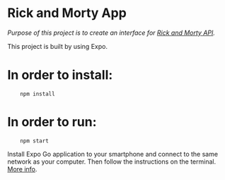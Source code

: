 # Rick and Morty App
_Purpose of this project is to create an interface for [Rick and Morty API](https://rickandmortyapi.com/documentation/#introduction)._

This project is built by using Expo.

# In order to install:
```
    npm install
```

# In order to run:
```
    npm start
```

Install Expo Go application to your smartphone and connect to the same network as your computer.
Then follow the instructions on the terminal. [More info](https://docs.expo.dev/).